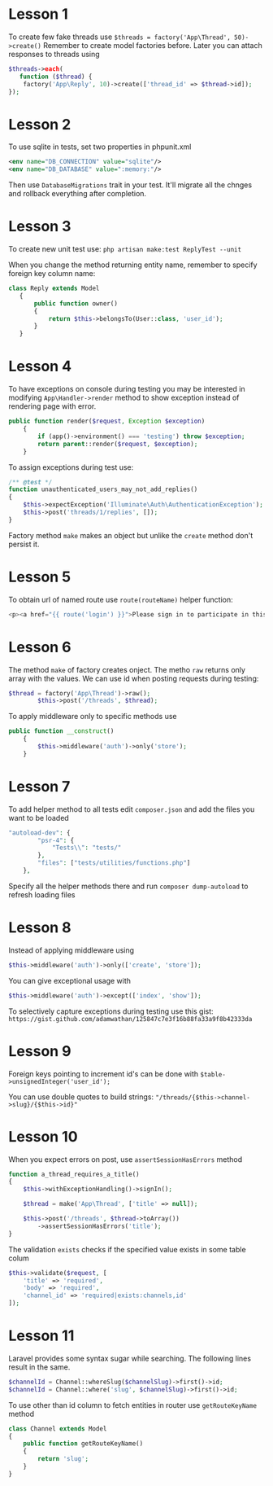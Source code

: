 # Lesson 1
To create few fake threads use
```$threads = factory('App\Thread', 50)->create()```
Remember to create model factories before.
Later you can attach responses to threads using
```php
$threads->each(
   function ($thread) { 
   	factory('App\Reply', 10)->create(['thread_id' => $thread->id]);
});
```

# Lesson 2
To use sqlite in tests, set two properties in phpunit.xml
```xml
<env name="DB_CONNECTION" value="sqlite"/>
<env name="DB_DATABASE" value=":memory:"/>
```
Then use `DatabaseMigrations` trait in your test. It'll migrate all the chnges and rollback everything after completion.

# Lesson 3
To create new unit test use: ```php artisan make:test ReplyTest --unit```

When you change the method returning entity name, remember to specify foreign key column name:
```php
class Reply extends Model
   {
       public function owner()
       {
           return $this->belongsTo(User::class, 'user_id');
       }
   }
```

# Lesson 4
To have exceptions on console during testing you may be interested in modifying `App\Handler->render` method to show exception instead of rendering page with error.
```php
public function render($request, Exception $exception)
    {
        if (app()->environment() === 'testing') throw $exception;
        return parent::render($request, $exception);
    }
```

To assign exceptions during test use:
```php
/** @test */
function unauthenticated_users_may_not_add_replies()
{
    $this->expectException('Illuminate\Auth\AuthenticationException');
    $this->post('threads/1/replies', []);
}
```

Factory method `make` makes an object but unlike the `create` method don't persist it.

# Lesson 5
To obtain url of named route use `route(routeName)` helper function:
```php
<p><a href="{{ route('login') }}">Please sign in to participate in this discussion.</a></p>```
```

# Lesson 6
The method `make` of factory creates onject. The metho `raw` returns only array with the values. We can use id when posting requests during testing:
```php
$thread = factory('App\Thread')->raw();
        $this->post('/threads', $thread);
```

To apply middleware only to specific methods use
```php
public function __construct()
    {
        $this->middleware('auth')->only('store');
    }
```

# Lesson 7
To add helper method to all tests edit `composer.json` and add the files you want to be loaded
```php
"autoload-dev": {
        "psr-4": {
            "Tests\\": "tests/"
        },
        "files": ["tests/utilities/functions.php"]
    },
```
Specify all the helper methods there and run `composer dump-autoload` to refresh loading files

# Lesson 8
Instead of applying middleware using
```php
$this->middleware('auth')->only(['create', 'store']);
```
You can give exceptional usage with
```php
$this->middleware('auth')->except(['index', 'show']);
```

To selectively capture exceptions during testing use this gist: `https://gist.github.com/adamwathan/125847c7e3f16b88fa33a9f8b42333da`

# Lesson 9
Foreign keys pointing to increment id's can be done with ```$table->unsignedInteger('user_id');```

You can use double quotes to build strings: ```"/threads/{$this->channel->slug}/{$this->id}"```

# Lesson 10

When you expect errors on post, use `assertSessionHasErrors` method
```php
function a_thread_requires_a_title()
{
    $this->withExceptionHandling()->signIn();

    $thread = make('App\Thread', ['title' => null]);

    $this->post('/threads', $thread->toArray())
        ->assertSessionHasErrors('title');
}
```

The validation `exists` checks if the specified value exists in some table colum
```php
$this->validate($request, [
    'title' => 'required',
    'body' => 'required',
    'channel_id' => 'required|exists:channels,id'
]);
```

# Lesson 11
Laravel provides some syntax sugar while searching. The following lines result in the same.
```php
$channelId = Channel::whereSlug($channelSlug)->first()->id;
$channelId = Channel::where('slug', $channelSlug)->first()->id;
```

To use other than id column to fetch entities in router use `getRouteKeyName` method
```php
class Channel extends Model
{
    public function getRouteKeyName()
    {
        return 'slug';
    }
}
```
